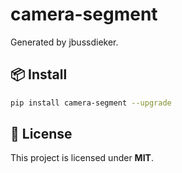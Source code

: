 # camera-segment

Generated by jbussdieker.

## 📦 Install

```bash
pip install camera-segment --upgrade
```

## 📝 License

This project is licensed under **MIT**.
